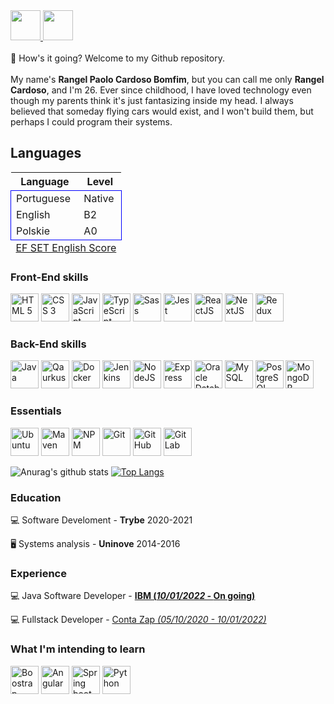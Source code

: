 <a href="https://rangel20.github.io/" target="_blank">
  <img src="https://cdn.iconscout.com/icon/free/png-256/github-108-438008.png" width="48px" height="48px">
</a>
<a href="https://www.linkedin.com/in/rangelcardoso/" target="_blank">
  <img src="https://i.ibb.co/Kx2GSrT/linkedin.png" width="48px" height="48px">
</a>

<br />
<br />
👋 How's it going? Welcome to my Github repository.
<br /><br />
My name's <strong>Rangel Paolo Cardoso Bomfim</strong>, but you can call me only <strong>Rangel Cardoso</strong>, and I'm 26. Ever since childhood, I have loved technology even though my parents think it's just fantasizing inside my head. I always believed that someday flying cars would exist, and I won't build them, but perhaps I could program their systems.
<br />

## Languages
<table>
  <thead>
    <tr>
      <th>Language</th>
      <th>Level</th>
    </tr>
  </thead>
  <tbody style="border: 1px solid blue">
    <tr>
      <td>Portuguese</td>
      <td>Native</td>
    </tr>
    <tr>
      <td>English</td>
      <td>B2</td>
    </tr>
    <tr>
      <td>Polskie</td>
      <td>A0</td>
    </tr>
  </tbody>
  <tfoot>
    <tr style="text-align: left;">
      <td colspan="2">
        <a href="https://www.efset.org/cert/4Fw5zc" target="_blank">
          EF SET English Score
        </a>
      </td>
    </tr>
  </tfoot>
</table>

### Front-End skills
<p align="left">
  <img title="HTML5" src="https://cdn.jsdelivr.net/gh/devicons/devicon/icons/html5/html5-original.svg" alt="HTML 5" width="45" height="45" />

  <img title="CSS3" src="https://cdn.jsdelivr.net/gh/devicons/devicon/icons/css3/css3-original.svg" alt="CSS 3" width="45" height="45" />
  
  <img title="JavaScript" src="https://cdn.jsdelivr.net/gh/devicons/devicon/icons/javascript/javascript-original.svg" alt="JavaScript" width="45" height="45" />

  <img title="TypeScript" src="https://cdn.jsdelivr.net/gh/devicons/devicon/icons/typescript/typescript-original.svg" alt="TypeScript" width="45" height="45" />
          
  <img title="Sass" src="https://cdn.jsdelivr.net/gh/devicons/devicon/icons/sass/sass-original.svg" alt="Sass" width="45" height="45" />
  
  <img title="Jest" src="https://cdn.jsdelivr.net/gh/devicons/devicon/icons/jest/jest-plain.svg" alt="Jest" width="45" height="45" />
          
  <img title="ReactJS" src="https://cdn.jsdelivr.net/gh/devicons/devicon/icons/react/react-original-wordmark.svg" alt="ReactJS" width="45" height="45" />
          
  <img title="NextJS" src="https://cdn.jsdelivr.net/gh/devicons/devicon/icons/nextjs/nextjs-line.svg" alt="NextJS" width="45" height="45" />
          
  <img title="Redux" src="https://cdn.jsdelivr.net/gh/devicons/devicon/icons/redux/redux-original.svg" alt="Redux" width="45" height="45" />
</p>

### Back-End skills
<p align="left">
  <img title="Java" src="https://cdn.jsdelivr.net/gh/devicons/devicon/icons/java/java-original.svg" alt="Java" width="45" height="45" />

  <img title="Quarkus" src="https://www.svgviewer.dev/static-svgs/14409/quarkus-icon.svg" alt="Qaurkus" width="45" height="45" />

  <img title="Docker" src="https://cdn.jsdelivr.net/gh/devicons/devicon/icons/docker/docker-original-wordmark.svg" alt="Docker" width="45" height="45" />

  <img title="Jenkins" src="https://cdn.jsdelivr.net/gh/devicons/devicon/icons/jenkins/jenkins-original.svg" alt="Jenkins" width="45" height="45" />

  <img title="NodeJS" src="https://cdn.jsdelivr.net/gh/devicons/devicon/icons/nodejs/nodejs-original.svg" alt="NodeJS" width="45" height="45" />

  <img title="Express" src="https://cdn.jsdelivr.net/gh/devicons/devicon/icons/express/express-original-wordmark.svg" alt="Express" width="45" height="45" />

  <img title="Oracle" src="https://cdn.jsdelivr.net/gh/devicons/devicon/icons/oracle/oracle-original.svg" alt="Oracle Database" width="45" height="45" />

  <img title="MySQL" src="https://cdn.jsdelivr.net/gh/devicons/devicon/icons/mysql/mysql-original-wordmark.svg" alt="MySQL" width="45" height="45" />

  <img title="PostgreSQL" src="https://cdn.jsdelivr.net/gh/devicons/devicon/icons/postgresql/postgresql-original-wordmark.svg" alt="PostgreSQL" width="45" height="45" />          

  <img title="MongoDB" src="https://cdn.jsdelivr.net/gh/devicons/devicon/icons/mongodb/mongodb-original-wordmark.svg" alt="MongoDB" width="45" height="45" />
</p>

### Essentials
<p align="left">  
  <img title="Ubuntu" src="https://cdn.jsdelivr.net/gh/devicons/devicon/icons/ubuntu/ubuntu-plain-wordmark.svg" alt="Ubuntu" width="45" height="45" />
  
  <img title="Maven" src="https://www.svgrepo.com/show/354051/maven.svg" alt="Maven" width="45" height="45" /> 
  
  <img title="NPM" src="https://cdn.jsdelivr.net/gh/devicons/devicon/icons/npm/npm-original-wordmark.svg" alt="NPM" width="45" height="45" />
  
  <img title="Git" src="https://cdn.jsdelivr.net/gh/devicons/devicon/icons/git/git-original-wordmark.svg" alt="Git" width="45" height="45" />

  <img title="GitHub" src="https://cdn.jsdelivr.net/gh/devicons/devicon/icons/github/github-original-wordmark.svg" alt="GitHub" width="45" height="45" />

  <img title="GitLab" src="https://cdn.jsdelivr.net/gh/devicons/devicon/icons/gitlab/gitlab-original-wordmark.svg" alt="GitLab" width="45" height="45" />
</p>

![Anurag's github stats](https://github-readme-stats.vercel.app/api?username=rangel20&show_icons=true)
[![Top Langs](https://github-readme-stats.vercel.app/api/top-langs/?username=rangel20&layout=compact)](https://github.com/anuraghazra/github-readme-stats)

### Education
:computer: Software Develoment - <strong>Trybe</strong> 2020-2021

:desktop_computer: Systems analysis - <strong>Uninove</strong> 2014-2016

### Experience
:computer: Java Software Developer - <strong><a href="https://www.ibm.com/">IBM (<em>10/01/2022 - </em>On going)</a></strong>

:computer: Fullstack Developer - <a href="https://contazap.com.br/">Conta Zap <em>(05/10/2020 - 10/01/2022)</em></a>

### What I'm intending to learn
<p align="left">
  <img title="Boostrap" src="https://cdn.jsdelivr.net/gh/devicons/devicon/icons/bootstrap/bootstrap-original-wordmark.svg" alt="Boostrap" width="45" height="45" />
          
  <img title="Angular" src="https://cdn.jsdelivr.net/gh/devicons/devicon/icons/angularjs/angularjs-original.svg" alt="Angular" width="45" height="45" />
  
  <img title="Spring Boot" src="https://cdn.jsdelivr.net/gh/devicons/devicon/icons/spring/spring-original.svg" alt="Spring boot" width="45" height="45" />
  
  <img title="Python" src="https://cdn.jsdelivr.net/gh/devicons/devicon/icons/python/python-original-wordmark.svg" alt="Python" width="45" height="45" />
</p>
